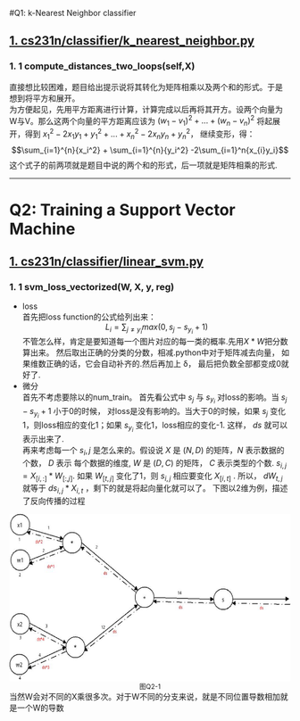 #Q1: k-Nearest Neighbor classifier

## <u>1. cs231n/classifier/k\_nearest\_neighbor.py</u>  

### 1. 1 compute\_distances\_two\_loops(self,X)  
  直接想比较困难，题目给出提示说将其转化为矩阵相乘以及两个和的形式。于是
  想到将平方和展开。  
  为方便起见，先用平方距离进行计算，计算完成以后再将其开方。设两个向量为
  W与V。那么这两个向量的平方距离应该为 $(w_1 - v_1)^2 + ... + (w_n-v_n)^2$
  将起展开，得到 $x_1^2-2x_{1}y_1+y_1^2 + ... +x_n^2-2x_{n}y_n+y_n^2$，
  继续变形，得：
  $$\sum_{i=1}^{n}{x_i^2} +
  \sum_{i=1}^{n}{y_i^2} -2\sum_{i=1}^n{x_{i}y_i}$$
  这个式子的前两项就是题目中说的两个和的形式，后一项就是矩阵相乘的形式.

***

# Q2: Training a Support Vector Machine

## <u>1. cs231n/classifier/linear_svm.py</u>

### 1. 1 svm_loss_vectorized(W, X, y, reg)  

  * loss  
  首先把loss function的公式给列出来：</br> <center>
   $L_i = \sum_{j\neq y_i}max(0, s_j - s_{y_i} + 1)$ </center>
  不管怎么样，肯定是要知道每一个图片对应的每一类的概率.先用$X * W$把分数算出来。
  然后取出正确的分类的分数，相减.python中对于矩阵减去向量，
  如果维数正确的话，它会自动补齐的.然后再加上 &delta;，
  最后把负数全部都变成0就好了.
  * 微分  
  首先不考虑要除以的num_train。
  首先看公式中 $s_j$ 与 $s_{y_i}$ 对loss的影响。当 $s_j - s_{y_i} + 1$ 小于0的时候，
  对loss是没有影响的。当大于0的时候，如果 $s_j$ 变化1，则loss相应的变化1；如果 $s_{y_i}$
  变化1，loss相应的变化-1. 这样， $ds$ 就可以表示出来了.  
  再来考虑每一个 $s_i,j$ 是怎么来的。假设说 $X$ 是 $(N,D)$ 的矩阵，$N$ 表示数据的个数， $D$ 表示
  每个数据的维度, $W$ 是 $(D,C)$ 的矩阵， $C$ 表示类型的个数. $s_{i,j} = X_{[i,:]} * W_{[:,j]}$.
  如果 $W_{[t,j]}$ 变化了1，则 $s_{i,j}$ 相应要变化 $X_{[i,t]}$ . 所以， $dW_{t,j}$ 就等于
  $ds_{i,j} * X_{i,t}$ ，剩下的就是将起向量化就可以了。
  下图以2维为例，描述了反向传播的过程
  <div align=center>
  <img src="./assignment1_pic/svm_loss_vectorized.jpg" width = "550" height = "300" alt="图Q2-1" align=center />  </br>
  <small> 图Q2-1 </small>
  </div>
  当然W会对不同的X乘很多次。对于W不同的分支来说，就是不同位置导数相加就是一个W的导数
